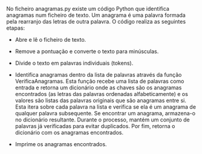 No ficheiro anagramas.py existe um código Python que identifica anagramas num ficheiro de texto. Um anagrama é uma palavra formada pela rearranjo das letras de outra palavra. O código realiza as seguintes etapas:

- Abre e lê o ficheiro de texto.

- Remove a pontuação e converte o texto para minúsculas.

- Divide o texto em palavras individuais (tokens).

- Identifica anagramas dentro da lista de palavras através da função VerificaAnagramas. Esta função recebe uma lista de palavras como entrada e retorna um dicionário onde as chaves são os anagramas encontrados (as letras das palavras ordenadas alfabeticamente) e os valores são listas das palavras originais que são anagramas entre si. Esta itera sobre cada palavra na lista e verifica se ela é um anagrama de qualquer palavra subsequente. Se encontrar um anagrama, armazena-o no dicionário resultante. Durante o processo, mantém um conjunto de palavras já verificadas para evitar duplicados. Por fim, retorna o dicionário com os anagramas encontrados.

- Imprime os anagramas encontrados.  
